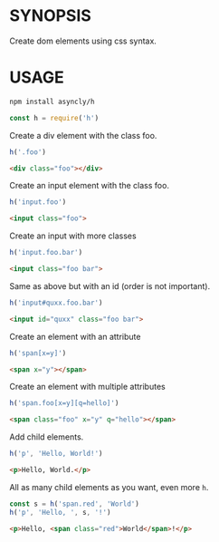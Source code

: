 # SYNOPSIS
Create dom elements using css syntax.

# USAGE
```bash
npm install asyncly/h
```

```js
const h = require('h')
```

Create a div element with the class foo.
```js
h('.foo')
```

```html
<div class="foo"></div>
```

Create an input element with the class foo.
```js
h('input.foo')
```

```html
<input class="foo">
```

Create an input with more classes
```js
h('input.foo.bar')
```

```html
<input class="foo bar">
```

Same as above but with an id (order is not important).
```js
h('input#quxx.foo.bar')
```

```html
<input id="quxx" class="foo bar">
```

Create an element with an attribute
```js
h('span[x=y]')
```

```html
<span x="y"></span>
```

Create an element with multiple attributes
```js
h('span.foo[x=y][q=hello]')
```

```html
<span class="foo" x="y" q="hello"></span>
```

Add child elements.
```js
h('p', 'Hello, World!')
```

```html
<p>Hello, World.</p>
```

All as many child elements as you want, even more `h`.
```js
const s = h('span.red', 'World')
h('p', 'Hello, ', s, '!')
```

```html
<p>Hello, <span class="red">World</span>!</p>
```

